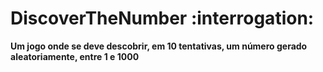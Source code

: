 # DiscoverTheNumber :interrogation:
**Um jogo onde se deve descobrir, em 10 tentativas, um número gerado aleatoriamente, entre 1 e 1000**

